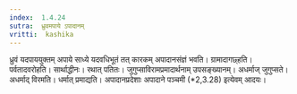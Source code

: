 ```yaml
---
index:  1.4.24
sutra:  ध्रुवमपाये ऽपादानम्
vritti:  kashika 
---
```


ध्रुवं यदपाययुक्तम् अपाये साध्ये यदवधिभूतं तत् कारकम् अपादानसंज्ञं भवति। ग्रामादागछ्हति। पर्वतादवरोहति। सार्थाद्धीनः। रथात् पतितः। जुगुप्साविरामप्रमादार्थनाम् उपसङ्ख्यानम्। अधर्माज् जुगुप्सते। अधर्माद् विरमति। धर्मात् प्रमाद्यति। अपादानप्रदेशाः अपादाने पञ्चमी (*2,3.28) इत्येवम् आदयः।

